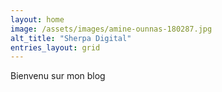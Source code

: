 ```yaml
---
layout: home
image: /assets/images/amine-ounnas-180287.jpg
alt_title: "Sherpa Digital"
entries_layout: grid
---
```

Bienvenu sur mon blog